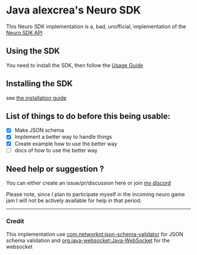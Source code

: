 # Java alexcrea's Neuro SDK
This Neuro SDK implementation is a, bad, unofficial,
implementation of the [Neuro SDK API](https://github.com/VedalAI/neuro-game-sdk/)

## Using the SDK
You need to install the SDK, then follow the [Usage Guide](./USAGE.md)

## Installing the SDK
see [the installation guide](./INSTALL.md)

## List of things to do before this being usable:
- [X] Make JSON schema
- [X] Implement a better way to handle things
- [X] Create example how to use the better way
- [ ] docs of how to use the better way

## Need help or suggestion ?
You can either create an issue/pr/discussion here or join [my discord](https://discord.gg/swBrMf327a)

Please note, since I plan to participate myself in the incoming neuro game jam I will not be actively 
available for help in that period.

---

### Credit
This implementation use [com.networknt:json-schema-validator](https://github.com/networknt/json-schema-validator)
for JSON schema validation
and [org.java-websocket:Java-WebSocket](https://github.com/TooTallNate/Java-WebSocket) for the websocket
